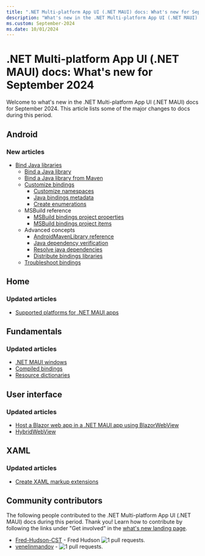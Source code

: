 ```yaml
---
title: ".NET Multi-platform App UI (.NET MAUI) docs: What's new for September 2024"
description: "What's new in the .NET Multi-platform App UI (.NET MAUI) docs for September 2024."
ms.custom: September-2024
ms.date: 10/01/2024
---
```


# .NET Multi-platform App UI (.NET MAUI) docs: What's new for September 2024

Welcome to what's new in the .NET Multi-platform App UI (.NET MAUI) docs for September 2024. This article lists some of the major changes to docs during this period.

## Android

### New articles

- [Bind Java libraries](/dotnet/android/binding-libs/binding-java-libs?toc=/dotnet/maui/toc.json&bc=/dotnet/maui/breadcrumb/toc.json)
  - [Bind a Java library](/dotnet/android/binding-libs/binding-java-libs/binding-java-library?toc=/dotnet/maui/toc.json&bc=/dotnet/maui/breadcrumb/toc.json)
  - [Bind a Java library from Maven](/dotnet/android/binding-libs/binding-java-libs/binding-java-maven-library?toc=/dotnet/maui/toc.json&bc=/dotnet/maui/breadcrumb/toc.json)
  - [Customize bindings](/dotnet/android/binding-libs/customizing-bindings?toc=/dotnet/maui/toc.json&bc=/dotnet/maui/breadcrumb/toc.json)
    - [Customize namespaces](/dotnet/android/binding-libs/customizing-bindings/namespace-customization?toc=/dotnet/maui/toc.json&bc=/dotnet/maui/breadcrumb/toc.json)
    - [Java bindings metadata](/dotnet/android/binding-libs/customizing-bindings/java-bindings-metadata?toc=/dotnet/maui/toc.json&bc=/dotnet/maui/breadcrumb/toc.json)
    - [Create enumerations](/dotnet/android/binding-libs/customizing-bindings/creating-enums?toc=/dotnet/maui/toc.json&bc=/dotnet/maui/breadcrumb/toc.json)
  - MSBuild reference
    - [MSBuild bindings project properties](/dotnet/android/binding-libs/msbuild-reference/build-properties?toc=/dotnet/maui/toc.json&bc=/dotnet/maui/breadcrumb/toc.json)
    - [MSBuild bindings project items](/dotnet/android/binding-libs/msbuild-reference/build-items?toc=/dotnet/maui/toc.json&bc=/dotnet/maui/breadcrumb/toc.json)
  - Advanced concepts
    - [AndroidMavenLibrary reference](/dotnet/android/binding-libs/advanced-concepts/android-maven-library?toc=/dotnet/maui/toc.json&bc=/dotnet/maui/breadcrumb/toc.json)
    - [Java dependency verification](/dotnet/android/binding-libs/advanced-concepts/java-dependency-verification?toc=/dotnet/maui/toc.json&bc=/dotnet/maui/breadcrumb/toc.json)
    - [Resolve java dependencies](/dotnet/android/binding-libs/advanced-concepts/resolving-java-dependencies?toc=/dotnet/maui/toc.json&bc=/dotnet/maui/breadcrumb/toc.json)
    - [Distribute bindings libraries](/dotnet/android/binding-libs/advanced-concepts/distributing?toc=/dotnet/maui/toc.json&bc=/dotnet/maui/breadcrumb/toc.json)
  - [Troubleshoot bindings](/dotnet/android/binding-libs/customizing-bindings/troubleshooting-bindings?toc=/dotnet/maui/toc.json&bc=/dotnet/maui/breadcrumb/toc.json)

## Home

### Updated articles

- [Supported platforms for .NET MAUI apps](supported-platforms.md)

## Fundamentals

### Updated articles

- [.NET MAUI windows](../fundamentals/windows.md)
- [Compiled bindings](../fundamentals/data-binding/compiled-bindings.md)
- [Resource dictionaries](../fundamentals/resource-dictionaries.md)

## User interface

### Updated articles

- [Host a Blazor web app in a .NET MAUI app using BlazorWebView](../user-interface/controls/blazorwebview.md)
- [HybridWebView](../user-interface/controls/hybridwebview.md)

## XAML

### Updated articles

- [Create XAML markup extensions](../xaml/markup-extensions/create.md)

## Community contributors

The following people contributed to the .NET Multi-platform App UI (.NET MAUI) docs during this period. Thank you! Learn how to contribute by following the links under "Get involved" in the [what's new landing page](index.yml).

- [Fred-Hudson-CST](https://github.com/Fred-Hudson-CST) - Fred Hudson ![1 pull requests.](https://img.shields.io/badge/Merged%20Pull%20Requests-1-green)
- [venelinmandov](https://github.com/venelinmandov) -  ![1 pull requests.](https://img.shields.io/badge/Merged%20Pull%20Requests-1-green)
